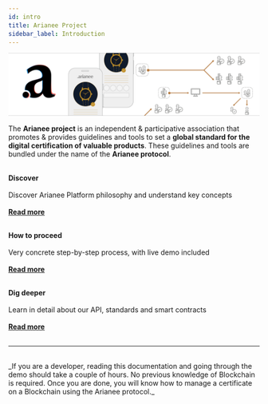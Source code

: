 ```yaml
---
id: intro
title: Arianee Project
sidebar_label: Introduction
---
```




![alt_text](../img/cover.png "image_tooltip")

The **Arianee project** is an independent & participative association that promotes & provides guidelines and tools to set a **global standard for the digital certification of valuable products**. These guidelines and tools are bundled under the name of the **Arianee protocol**.

 
<br/>


<div>
<div class="tiers">
<div class="tiers_inside">
<b>Discover</b><br/><br/>
Discover Arianee Platform philosophy and understand key concepts
<br/><br/>
<b><a href="arianeeproject">Read more</a></b>
</div>
</div>


<div class="tiers">
<div class="tiers_inside">
<b>How to proceed</b><br/>
<br>Very concrete step-by-step process, with live demo included 
<br/><br/>
<b><a href="howToProceed">Read more</a></b>
</div>
</div>


<div class="tiers">
<div class="tiers_inside">
<b> 
Dig deeper
</b><br/><br/>
Learn in detail about our API, standards and smart contracts
<br/><br/>
<b><a href="ArianeeJS">Read more</a></b>

</div>
</div>
</div>
<hr style="clear: both; border-width:0!important; width:100%"/>


<br/>
_If you are a developer, reading this documentation and going through the demo should take a couple of hours. No previous knowledge of Blockchain is required. Once you are done, you will know how to manage a certificate on a Blockchain using the Arianee protocol._


<style>
    .tiers {
        width: 33%;
        float: left;
        text-align:center;
    }
    .tiers_inside {
        width: 80%;
        text-align:left;
        margin:auto;
    }
    .onPageNav {
        display: none;
    }
    h1 {
        text-align:center;
    }
    table{
        width:100%;
        table-layout: fixed;
        overflow-wrap: break-word;
    }
    .mainContainer .wrapper {
        width: 80%;
    }
    @media only screen and (max-width: 1024px) {
    .tiers {
        width: 100%;
        float: none;
        text-align:center;
        margin-bottom: 30px;
    }
    .mainContainer .wrapper {
        width: 100%;
    }  
    .tiers_inside {
        width: 100%;
        text-align:left;
        margin:auto;
    }      
}
</style>